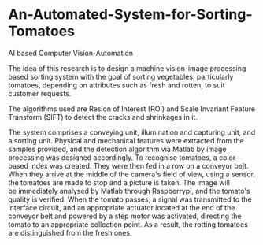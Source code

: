 # An-Automated-System-for-Sorting-Tomatoes
AI based Computer Vision-Automation

The idea of this research is to design a machine vision-image processing based sorting system with the goal of sorting vegetables, particularly tomatoes, depending on attributes such as fresh and rotten, to suit customer requests. 

The algorithms used are Resion of Interest (ROI) and Scale Invariant Feature Transform (SIFT) to detect the cracks and shrinkages in it. 

The system comprises a conveying unit, illumination and capturing unit, and a sorting unit. Physical and mechanical features were extracted from the samples provided, and the detection algorithm via Matlab by image processing was designed accordingly. To recognise tomatoes, a color-based index was created. They were then fed in a row on a conveyor belt. When they arrive at the middle of the camera's field of view, using a sensor, the tomatoes are made to stop and a picture is taken. The image will be immediately analysed by Matlab through Raspberrypi, and the tomato's quality is verified. When the tomato passes, a signal was transmitted to the interface circuit, and an appropriate actuator located at the end of the conveyor belt and powered by a step motor was activated, directing the tomato to an appropriate collection point. As a result, the rotting tomatoes are distinguished from the fresh ones. 
